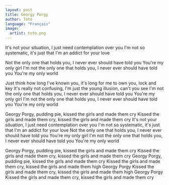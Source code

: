 ```yaml
---
layout: post
title: Georgy Porgy
author: Toto
language: "Français"
image:
  artist: toto.png
---
```

It's not your situation, I just need contemplation over you
I'm not so systematic, it's just that I'm an addict for your love

Not the only one that holds you, I never ever should have told you
You're my only girl
I'm not the only one that holds you, I never ever should have told you
You're my only world

Just think how long I've known you, it's long for me to own you, lock and key
It's really not confusing, I'm just the young illusion, can't you see
I'm not the only one that holds you, I never ever should have told you
You're my only girl
I'm not the only one that holds you, I never ever should have told you
You're my only world

Georgy Porgy, pudding pie, kissed the girls and made them cry
Kissed the girls and made them cry, kissed the girls and made them cry
It's not your situation, I just need contemplation over you
I'm not so systematic, it's just that I'm an addict for your love
Not the only one that holds you, I never ever should have told you
You're my only girl
I'm not the only one that holds you, I never ever should have told you
You're my only world

Georgy Porgy, pudding pie, kissed the girls and made them cry
Kissed the girls and made them cry, kissed the girls and made them cry
Georgy Porgy, pudding pie, kissed the girls and made them cry
Kissed the girls and made them cry, kissed the girls and made them high
Georgy Porgy
Kissed the girls and made them cry, kissed the girls and made them high
Georgy Porgy
Kissed the girls and made them cry, kissed the girls and made them cry
